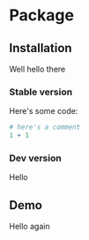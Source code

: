 # Package

## Installation

Well hello there

### Stable version

Here's some code:

```r
# here's a comment
1 + 1
```

### Dev version

Hello

## Demo

Hello again


